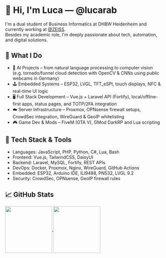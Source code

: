 # 👋 Hi, I'm Luca — @lucarab

I'm a dual student of Business Informatics at DHBW Heidenheim and currently working at [@ZEISS](https://github.com/ZEISS).<br>Besides my academic role, I'm deeply passionate about tech, automation, and digital solutions.

## 🚀 What I Do

- 🧠 AI Projects – from natural language processing to computer vision<br>(e.g. tornado/funnel cloud detection with OpenCV & CNNs using public webcams in Germany)
- 🕹️ Embedded Systems – ESP32, LVGL, TFT_eSPI, touch displays, NFC & real-time UI logic
- 🖥️ Full Stack Development – Vue.js + Laravel API (Fortify), local/offline-first apps, status pages, and TOTP/2FA integration
- ☁️ Server Infrastructure – Proxmox, OPNsense firewall setups, CrowdSec integration, WireGuard & GeoIP whitelisting
- 🎮 Game Dev & Mods – FiveM (GTA V), GMod DarkRP and Lua scripting

## 🧰 Tech Stack & Tools

- Languages: JavaScript, PHP, Python, C#, Lua, Bash
- Frontend: Vue.js, TailwindCSS, DaisyUI
- Backend: Laravel, MySQL, Fortify, REST APIs
- DevOps: Docker, Proxmox, Nginx, WireGuard, GitHub Actions
- Embedded: ESP32, Arduino IDE, ILI9488, PN532, LVGL 9.2
- Security: CrowdSec, OPNsense, GeoIP firewall rules

## 📈 GitHub Stats

<a href="https://github.com/lucarab">
  <img height=150 align="center" src="https://github-readme-stats.vercel.app/api?username=lucarab&theme=github_dark" />
</a>
<a href="https://github.com/lucarab">
  <img height=150 align="center" src="https://github-readme-stats.vercel.app/api/top-langs?username=lucarab&layout=compact&langs_count=8&card_width=320&theme=github_dark" />
</a>

